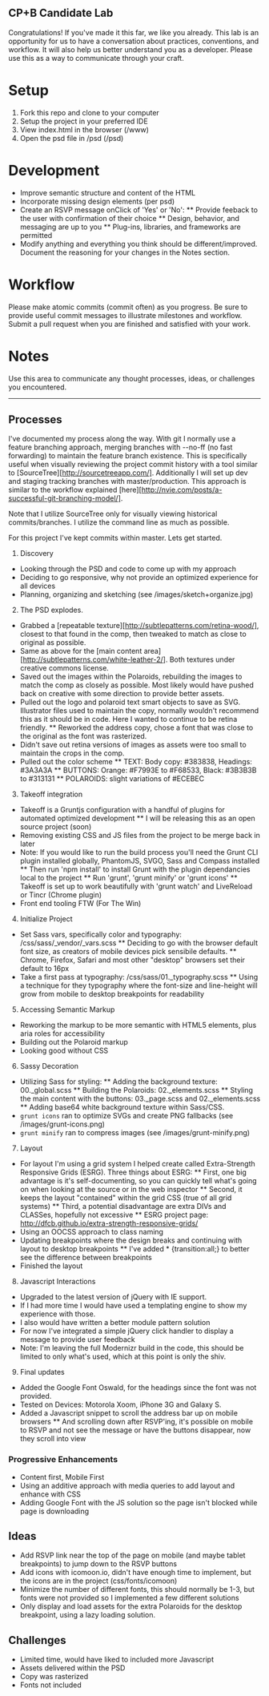## CP+B Candidate Lab

Congratulations! If you've made it this far, we like you already.
This lab is an opportunity for us to have a conversation about practices, conventions, and workflow.
It will also help us better understand you as a developer. 
Please use this as a way to communicate through your craft.


# Setup

1. Fork this repo and clone to your computer
2. Setup the project in your preferred IDE
3. View index.html in the browser (/www)
4. Open the psd file in /psd (/psd)


# Development

* Improve semantic structure and content of the HTML
* Incorporate missing design elements (per psd)
* Create an RSVP message onClick of 'Yes' or 'No':
  ** Provide feeback to the user with confirmation of their choice
  ** Design, behavior, and messaging are up to you
  ** Plug-ins, libraries, and frameworks are permitted
* Modify anything and everything you think should be different/improved. Document the reasoning for your changes in the Notes section.


# Workflow

Please make atomic commits (commit often) as you progress. 
Be sure to provide useful commit messages to illustrate milestones and workflow.
Submit a pull request when you are finished and satisfied with your work.

# Notes

Use this area to communicate any thought processes, ideas, or challenges you encountered.

***

## Processes

I've documented my process along the way. With git I normally use a feature branching approach, merging branches with --no-ff (no fast forwarding) to maintain the feature branch existence. This is specifically useful when visually reviewing the project commit history with a tool similar to [SourceTree][http://sourcetreeapp.com/]. Additionally I will set up dev and staging tracking branches with master/production. This approach is similar to the workflow explained [here][http://nvie.com/posts/a-successful-git-branching-model/].

Note that I utilize SourceTree only for visually viewing historical commits/branches. I utilize the command line as much as possible.

For this project I've kept commits within master. Lets get started.

1. Discovery
  * Looking through the PSD and code to come up with my approach
  * Deciding to go responsive, why not provide an optimized experience for all devices
  * Planning, organizing and sketching (see /images/sketch+organize.jpg)
2. The PSD explodes.
  * Grabbed a [repeatable texture][http://subtlepatterns.com/retina-wood/], closest to that found in the comp, then tweaked to match as close to original as possible.
  * Same as above for the [main content area][http://subtlepatterns.com/white-leather-2/]. Both textures under creative commons license.
  * Saved out the images within the Polaroids, rebuilding the images to match the comp as closely as possible. Most likely would have pushed back on creative with some direction to provide better assets.
  * Pulled out the logo and polaroid text smart objects to save as SVG. Illustrator files used to maintain the copy, normally wouldn't recommend this as it should be in code. Here I wanted to continue to be retina friendly.
    ** Reworked the address copy, chose a font that was close to the original as the font was rasterized.
  * Didn't save out retina versions of images as assets were too small to maintain the crops in the comp.
  * Pulled out the color scheme
    ** TEXT: Body copy: #383838, Headings: #3A3A3A
    ** BUTTONS: Orange: #F7993E to #F68533, Black: #3B3B3B to #313131
    ** POLAROIDS: slight variations of #ECEBEC
3. Takeoff integration
  * Takeoff is a Gruntjs configuration with a handful of plugins for automated optimized development
    ** I will be releasing this as an open source project (soon)
  * Removing existing CSS and JS files from the project to be merge back in later
  * Note: If you would like to run the build process you'll need the Grunt CLI plugin installed globally, PhantomJS, SVGO, Sass and Compass installed
    ** Then run 'npm install' to install Grunt with the plugin dependancies local to the project
    ** Run 'grunt', 'grunt minify' or 'grunt icons'
    ** Takeoff is set up to work beautifully with 'grunt watch' and LiveReload or Tincr (Chrome plugin)
  * Front end tooling FTW (For The Win)
4. Initialize Project
  * Set Sass vars, specifically color and typography: /css/sass/_vendor/_vars.scss
    ** Deciding to go with the browser default font size, as creators of mobile devices pick sensibile defaults.
    ** Chrome, Firefox, Safari and most other "desktop" browsers set their default to 16px
  * Take a first pass at typography: /css/sass/01._typography.scss
    ** Using a technique for they typography where the font-size and line-height will grow from mobile to desktop breakpoints for readability 
5. Accessing Semantic Markup
  * Reworking the markup to be more semantic with HTML5 elements, plus aria roles for accessibility
  * Building out the Polaroid markup
  * Looking good without CSS
6. Sassy Decoration
  * Utilizing Sass for styling:
    ** Adding the background texture: 00._global.scss
    ** Building the Polaroids: 02._elements.scss
    ** Styling the main content with the buttons: 03._page.scss and 02._elements.scss
    ** Adding base64 white background texture within Sass/CSS.
  * `grunt icons` ran to optimize SVGs and create PNG fallbacks (see /images/grunt-icons.png)
  * `grunt minify` ran to compress images (see /images/grunt-minify.png)
7. Layout
  * For layout I'm using a grid system I helped create called Extra-Strength Responsive Grids (ESRG). Three things about ESRG:
    ** First, one big advantage is it's self-documenting, so you can quickly tell what's going on when looking at the source or in the web inspector
    ** Second, it keeps the layout "contained" within the grid CSS (true of all grid systems)
    ** Third, a potential disadvantage are extra DIVs and CLASSes, hopefully not excessive
    ** ESRG project page: http://dfcb.github.io/extra-strength-responsive-grids/
  * Using an OOCSS approach to class naming
  * Updating breakpoints where the design breaks and continuing with layout to desktop breakpoints
    ** I've added * {transition:all;} to better see the difference between breakpoints
  * Finished the layout
8. Javascript Interactions
  * Upgraded to the latest version of jQuery with IE support.
  * If I had more time I would have used a templating engine to show my experience with those.
  * I also would have written a better module pattern solution
  * For now I've integrated a simple jQuery click handler to display a message to provide user feedback
  * Note: I'm leaving the full Modernizr build in the code, this should be limited to only what's used, which at this point is only the shiv.
9. Final updates
  * Added the Google Font Oswald, for the headings since the font was not provided.
  * Tested on Devices: Motorola Xoom, iPhone 3G and Galaxy S.
  * Added a Javascript snippet to scroll the address bar up on mobile browsers
    ** And scrolling down after RSVP'ing, it's possible on mobile to RSVP and not see the message or have the buttons disappear, now they scroll into view

### Progressive Enhancements

* Content first, Mobile First
* Using an additive approach with media queries to add layout and enhance with CSS
* Adding Google Font with the JS solution so the page isn't blocked while page is downloading

## Ideas

* Add RSVP link near the top of the page on mobile (and maybe tablet breakpoints) to jump down to the RSVP buttons
* Add icons with icomoon.io, didn't have enough time to implement, but the icons are in the project (css/fonts/icomoon)
* Minimize the number of different fonts, this should normally be 1-3, but fonts were not provided so I implemented a few different solutions
* Only display and load assets for the extra Polaroids for the desktop breakpoint, using a lazy loading solution.

## Challenges

* Limited time, would have liked to included more Javascript
* Assets delivered within the PSD
* Copy was rasterized
* Fonts not included
